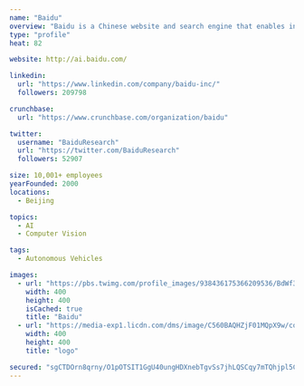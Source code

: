 ```yaml
---
name: "Baidu"
overview: "Baidu is a Chinese website and search engine that enables individuals to obtain information and find what they need."
type: "profile"
heat: 82

website: http://ai.baidu.com/

linkedin:
  url: "https://www.linkedin.com/company/baidu-inc/"
  followers: 209798

crunchbase:
  url: "https://www.crunchbase.com/organization/baidu"

twitter:
  username: "BaiduResearch"
  url: "https://twitter.com/BaiduResearch"
  followers: 52907

size: 10,001+ employees
yearFounded: 2000
locations:
  - Beijing

topics:
  - AI
  - Computer Vision

tags:
  - Autonomous Vehicles

images:
  - url: "https://pbs.twimg.com/profile_images/938436175366209536/BdWf35Wt_400x400.jpg"
    width: 400
    height: 400
    isCached: true
    title: "Baidu"
  - url: "https://media-exp1.licdn.com/dms/image/C560BAQHZjF01MQpX9w/company-logo_200_200/0?e=1594857600&v=beta&t=rv-BLIGYTnAtAPcouS-hsXcM5b7Bb7dAYmS5MBR9p8Q"
    width: 400
    height: 400
    title: "logo"

secured: "sgCTDOrn8qrny/O1pOTSIT1GgU40ungHDXnebTgvSs7jhLQSCqy7mTQhjpl5C5nI/mpWXoEi1rRw/LP1eQbBrGw+qrMyfrpiYyiQnkY2utVhRhEfrkuSjXTyXL+5wKI0ACd8lziGUOeFs54fvkrhI9xbgXhUkXV1x6AfqjDTn5IOmr3ChwHVuFkDdWytWsEce+C3FjsTCHWXmSeAUuB9kxMEeNVV6SghjyCX6XNEAqjrRBa/Ug1zfxk1gsAkhqwxdZ0Ff1rWohnnDBnsPKCXg7mbrox2vVBjD2tqP4SHMaOyZPOW2ENGceznL7ELIOWWqi1l/SBjDNjc6CKSJ0Z1jeyulLqbM1oyO1lfuMumyJgRlsnxlzUi+QQo7v1Acaebrg2x1ocZSpiAznHEzoYRDAWyQYR6JDSGsZguYuqKBlA=;jgHUqK6hR7QYXc7mgsPCyw=="
---
```


